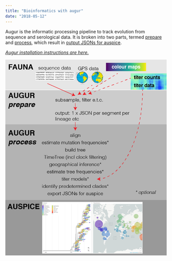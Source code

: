 ```yaml
---
title: "Bioinformatics with augur"
date: "2018-05-12"
---
```


Augur is the informatic processing pipeline to track evolution from sequence and serological data.
It is broken into two parts, termed [prepare](/docs/bioinformatics-pipeline/prepare) and [process](/docs/bioinformatics-pipeline/process), which result in [output JSONs for auspice](/docs/bioinformatics-pipeline/exported-JSON-files).

_[Augur installation instructions are here.](/docs/getting-started/install#install-augur)_

![flow](figures/flow.png)

